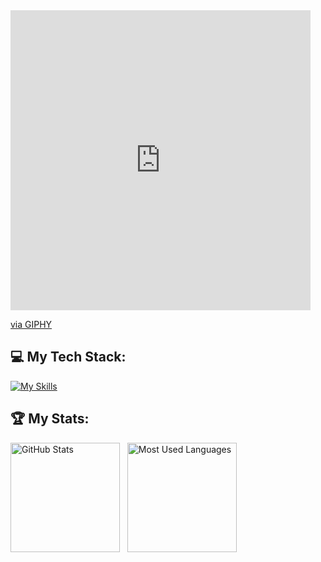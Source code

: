 <iframe src="https://giphy.com/embed/GkD4U3VfiIbzcBhQNu" width="480" height="480" frameBorder="0" class="giphy-embed" allowFullScreen></iframe><p><a href="https://giphy.com/gifs/GkD4U3VfiIbzcBhQNu">via GIPHY</a></p>

## 💻 My Tech Stack:

[![My Skills](https://skillicons.dev/icons?i=flutter,java,firebase,mongodb,postman,vscode&perline=10)](https://skillicons.dev)


## 🏆 My Stats:

<p>
    <img height=175 alt="GitHub Stats" src="https://github-readme-stats.vercel.app/api?username=QuangXYZ&show_icons=true&count_private=true&theme=dark" />&nbsp;&nbsp;
    <img height=175 alt="Most Used Languages" src="https://github-readme-stats.vercel.app/api/top-langs/?username=QuangXYZ&layout=compact&theme=dark" />&nbsp;&nbsp;
</p>

